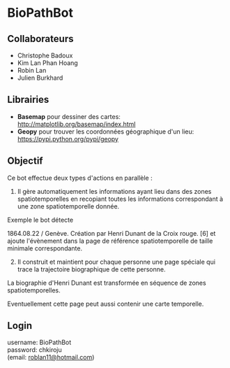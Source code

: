 # BioPathBot

## Collaborateurs

* Christophe Badoux
* Kim Lan Phan Hoang
* Robin Lan
* Julien Burkhard

## Librairies

* **Basemap** pour dessiner des cartes: http://matplotlib.org/basemap/index.html
* **Geopy** pour trouver les coordonnées géographique d'un lieu: https://pypi.python.org/pypi/geopy

## Objectif

Ce bot effectue deux types d'actions en parallèle :

1. Il gère automatiquement les informations ayant lieu dans des zones spatiotemporelles en recopiant toutes les informations correspondant à une zone spatiotemporelle donnée.

Exemple le bot détecte

1864.08.22 / Genève. Création par Henri Dunant de la Croix rouge. [6]
et ajoute l'évènement dans la page de référence spatiotemporelle de taille minimale correspondante.

2. Il construit et maintient pour chaque personne une page spéciale qui trace la trajectoire biographique de cette personne.

La biographie d'Henri Dunant est transformée en séquence de zones spatiotemporelles.

Eventuellement cette page peut aussi contenir une carte temporelle.

## Login

username: BioPathBot <br>
password: chkiroju <br>
(email: roblan11@hotmail.com)
